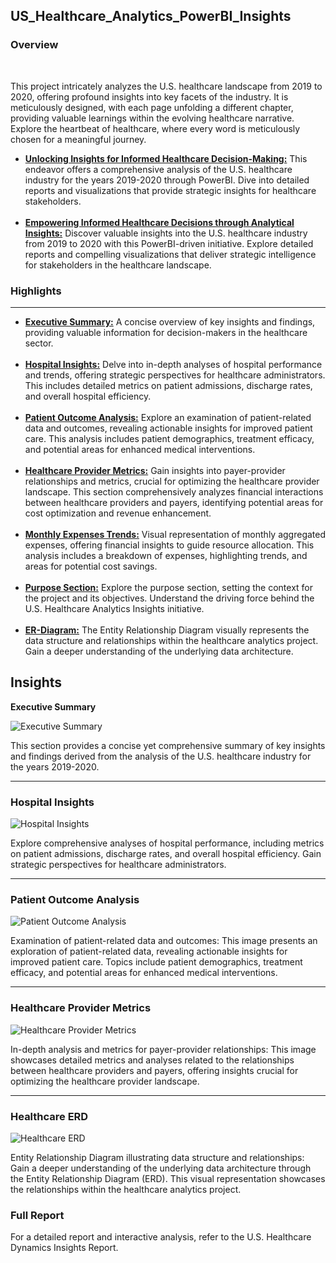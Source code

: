 <h2>US_Healthcare_Analytics_PowerBI_Insights</h2>

<h3>Overview</h3><br>

This project intricately analyzes the U.S. healthcare landscape from 2019 to 2020, offering profound insights into key facets of the industry. It is meticulously designed, with each page unfolding a different chapter, providing valuable learnings within the evolving healthcare narrative. Explore the heartbeat of healthcare, where every word is meticulously chosen for a meaningful journey.

<ul>
  <li><b><u>Unlocking Insights for Informed Healthcare Decision-Making:</b></u> This endeavor offers a comprehensive analysis of the U.S. healthcare industry for the years 2019-2020 through PowerBI. Dive into detailed reports and visualizations that provide strategic insights for healthcare stakeholders.</b></li><br>

<li><b><u>Empowering Informed Healthcare Decisions through Analytical Insights:</b></u> Discover valuable insights into the U.S. healthcare industry from 2019 to 2020 with this PowerBI-driven initiative. Explore detailed reports and compelling visualizations that deliver strategic intelligence for stakeholders in the healthcare landscape.</li></ul>

<h3>Highlights</h3><hr>
<ul>
  <li><b><u>Executive Summary:</b></u> A concise overview of key insights and findings, providing valuable information for decision-makers in the healthcare sector.</li><br>

<li><b><u>Hospital Insights:</b></u> Delve into in-depth analyses of hospital performance and trends, offering strategic perspectives for healthcare administrators. This includes detailed metrics on patient admissions, discharge rates, and overall hospital efficiency.</li><br>

<li><b><u>Patient Outcome Analysis:</b></u> Explore an examination of patient-related data and outcomes, revealing actionable insights for improved patient care. This analysis includes patient demographics, treatment efficacy, and potential areas for enhanced medical interventions.</li><br>

<li><b><u>Healthcare Provider Metrics:</b></u> Gain insights into payer-provider relationships and metrics, crucial for optimizing the healthcare provider landscape. This section comprehensively analyzes financial interactions between healthcare providers and payers, identifying potential areas for cost optimization and revenue enhancement.</li><br>

<li><b><u>Monthly Expenses Trends:</b></u> Visual representation of monthly aggregated expenses, offering financial insights to guide resource allocation. This analysis includes a breakdown of expenses, highlighting trends, and areas for potential cost savings.</li><br>

<li><b><u>Purpose Section:</b></u> Explore the purpose section, setting the context for the project and its objectives. Understand the driving force behind the U.S. Healthcare Analytics Insights initiative.</li></br>

<li><b><u>ER-Diagram:</b></u> The Entity Relationship Diagram visually represents the data structure and relationships within the healthcare analytics project. Gain a deeper understanding of the underlying data architecture.</li></ul>

<h2>Insights</h2>
<b>Executive Summary</b>

![Executive Summary](https://github.com/akhilkn27/US_Healthcare_Analytics_PowerBI_Insights/assets/121345663/4faf805d-6b00-44e0-82cc-a0d3f97d9ff1)

This section provides a concise yet comprehensive summary of key insights and findings derived from the analysis of the U.S. healthcare industry for the years 2019-2020.<hr>

<h3>Hospital Insights</h3></b>

![Hospital Insights](https://github.com/akhilkn27/US_Healthcare_Analytics_PowerBI_Insights/assets/121345663/7c23794a-8638-4cf6-b9e1-c0e047ddfb00)

Explore comprehensive analyses of hospital performance, including metrics on patient admissions, discharge rates, and overall hospital efficiency. Gain strategic perspectives for healthcare administrators.<hr>

<h3>Patient Outcome Analysis</h3></b>

![Patient Outcome Analysis](https://github.com/akhilkn27/US_Healthcare_Analytics_PowerBI_Insights/assets/121345663/e1bae74e-f06c-4f32-a785-5cba10889312)

Examination of patient-related data and outcomes: This image presents an exploration of patient-related data, revealing actionable insights for improved patient care. Topics include patient demographics, treatment efficacy, and potential areas for enhanced medical interventions.<hr>

<h3>Healthcare Provider Metrics</h3></b>

![Healthcare Provider Metrics](https://github.com/akhilkn27/US_Healthcare_Analytics_PowerBI_Insights/assets/121345663/b6e70534-e658-475b-903b-c33bc4a231de)

In-depth analysis and metrics for payer-provider relationships: This image showcases detailed metrics and analyses related to the relationships between healthcare providers and payers, offering insights crucial for optimizing the healthcare provider landscape.<hr>

<h3>Healthcare ERD</h3></b>

![Healthcare ERD](https://github.com/akhilkn27/US_Healthcare_Analytics_PowerBI_Insights/assets/121345663/e167ff79-a918-4f33-819f-c8ea723f0a1e)

Entity Relationship Diagram illustrating data structure and relationships: Gain a deeper understanding of the underlying data architecture through the Entity Relationship Diagram (ERD). This visual representation showcases the relationships within the healthcare analytics project.

<h3>Full Report</h3>
For a detailed report and interactive analysis, refer to the U.S. Healthcare Dynamics Insights Report.

